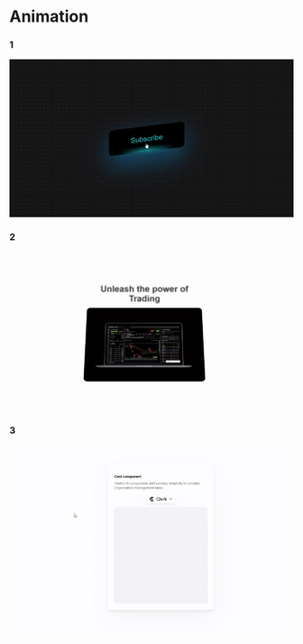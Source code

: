 #  Animation

### 1
![Button](/public/button.gif)
### 2
![Scroll Animation](/public/scroll%20animation.gif)
### 3
![card Animation](/public/card.gif)